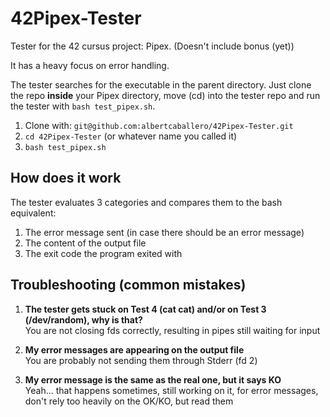 # 42Pipex-Tester
Tester for the 42 cursus project: Pipex.
(Doesn't include bonus (yet))

It has a heavy focus on error handling.

The tester searches for the executable in the parent directory.
Just clone the repo **inside** your Pipex directory, move (cd) into the tester repo and run the tester with ```bash test_pipex.sh```.
1. Clone with: ```git@github.com:albertcaballero/42Pipex-Tester.git```
2. ```cd 42Pipex-Tester``` (or whatever name you called it)
3. ```bash test_pipex.sh```

## How does it work
The tester evaluates 3 categories and compares them to the bash equivalent:
1. The error message sent (in case there should be an error message)
2. The content of the output file
3. The exit code the program exited with

## Troubleshooting (common mistakes)
1. **The tester gets stuck on Test 4 (cat cat) and/or on Test 3 (/dev/random), why is that?** \
You are not closing fds correctly, resulting in pipes still waiting for input

2. **My error messages are appearing on the output file** \
You are probably not sending them through Stderr (fd 2)

3. **My error message is the same as the real one, but it says KO** \
Yeah... that happens sometimes, still working on it, for error messages, don't rely too heavily on the OK/KO, but read them
